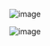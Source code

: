 ![image](https://github.com/user-attachments/assets/822a93a4-1bb2-4608-802a-c4c83c295fc3)

![image](https://github.com/user-attachments/assets/8c5fa9d1-3266-4426-97ca-0f6825586a79)

